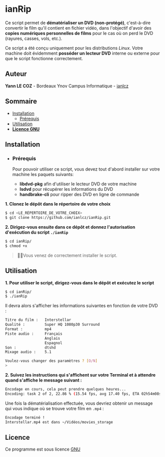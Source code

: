 # ianRip

Ce script permet de **dématérialiser un DVD (non-protégé)**, c'est-à-dire convertir le film qu'il contient en fichier vidéo, dans l'objectif d'avoir des **copies numériques personnelles de films** pour le cas où on perd le DVD (rayures, casses, vols, etc.).

Ce script a été conçu uniquement pour les distributions _Linux_. Votre machine doit évidemment **posséder un lecteur DVD** interne ou externe pour que le script fonctionne correctement.

## Auteur

**Yann LE COZ** - Bordeaux Ynov Campus Informatique - [ianlcz](https://github.com/ianlcz)

## Sommaire

- [Installation](#installation)
  - [Prérequis](#prérequis)
- [Utilisation](#utilisation)
- [**Licence GNU**](#licence)

## Installation

- ### Prérequis

  Pour pouvoir utiliser ce script, vous devez tout d'abord installer sur votre machine les paquets suivants:

  - **libdvd-pkg** afin d'utiliser le lecteur DVD de votre machine
  - **lsdvd** pour récupérer les informations du DVD
  - **handbrake-cli** pour ripper des DVD en ligne de commande

**1. Clonez le dépôt dans le répertoire de votre choix**

```sh
$ cd <LE_RÉPERTOIRE_DE_VOTRE_CHOIX>
$ git clone https://github.com/ianlcz/ianRip.git
```

**2. Dirigez-vous ensuite dans ce dépôt et donnez l'autorisation d'exécution du script `./ianRip`**

```sh
$ cd ianRip/
$ chmod +x
```

> 🧑‍💻Vous venez de correctement installer le script.

## Utilisation

**1. Pour utiliser le script, dirigez-vous dans le dépôt et exécutez le script**

```sh
$ cd ianRip/
$ ./ianRip
```

Il devra alors s'afficher les informations suivantes en fonction de votre DVD :

```sh
Titre du film :   Interstellar
Qualité :         Super HQ 1080p30 Surround
Format :          mp4
Piste audio :     Français
                  Anglais
                  Espagnol
Son :             dtshd
Mixage audio :    5.1

Voulez-vous changer des paramètres ? [O/N]
>
```

**2. Suivez les instructions qui s'affichent sur votre Terminal et à attendre quand s'affiche le message suivant :**

```sh
Encodage en cours, cela peut prendre quelques heures...
Encoding: task 2 of 2, 22.86 % (15.54 fps, avg 17.40 fps, ETA 02h54m08s)
```

Une fois la dématérialisation effectuée, vous devriez obtenir un message qui vous indique où se trouve votre film en `.mp4` :

```sh
Encodage terminé !
Interstellar.mp4 est dans ~/Vidéos/movies_storage
```

## Licence

Ce programme est sous licence [GNU](./LICENSE)
